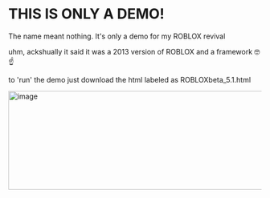 <!DOCTYPE html>
<html>
<head>
</head>
<body>

<h1>THIS IS ONLY A DEMO!</h1>
<p>The name meant nothing. It's only a demo for my ROBLOX revival</p>
<p>uhm, ackshually it said it was a 2013 version of ROBLOX and a framework 🤓☝️</p>
<p>to 'run' the demo just download the html labeled as ROBLOXbeta_5.1.html</p>
</body>
</html>

<img width="1024" height="197" alt="image" src="https://github.com/user-attachments/assets/878c38ae-9818-4c3c-8d81-d5732d1ecb79" />
